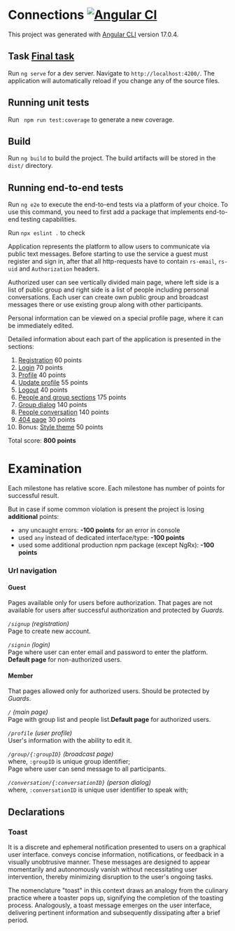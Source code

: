 # Connections [![Angular CI](https://github.com/Fat-Frumos/angular-service/actions/workflows/npm.yml/badge.svg)](https://github.com/Fat-Frumos/angular-service/actions/workflows/npm.yml)  

This project was generated with [Angular CLI](https://github.com/angular/angular-cli) version 17.0.4.

## Task [Final task](https://github.com/rolling-scopes-school/tasks/tree/master/tasks/connections)

Run `ng serve` for a dev server. Navigate to `http://localhost:4200/`. The application will automatically reload if you change any of the source files.

## Running unit tests

Run ` npm run test:coverage` to generate a new coverage.

## Build

Run `ng build` to build the project. The build artifacts will be stored in the `dist/` directory.

## Running end-to-end tests

Run `ng e2e` to execute the end-to-end tests via a platform of your choice. To use this command, you need to first add a package that implements end-to-end testing capabilities.

Run `npx eslint .` to check

Application represents the platform to allow users to communicate via public text messages. Before
starting to use the service a guest must register and sign in, after that all http-requests have to
contain `rs-email`, `rs-uid` and `Authorization` headers.

Authorized user can see vertically divided main page, where left side is a list of public group and
right side is a list of people including personal conversations. Each user can create own public
group and broadcast messages there or use existing group along with other participants.

Personal information can be viewed on a special profile page, where it can be immediately edited.

Detailed information about each part of the application is presented in the sections:

1. [Registration](md/milestone_1.registration.md) 60 points
2. [Login](md/milestone_2.login.md) 70 points
3. [Profile](md/milestone_3.profile.md) 40 points
4. [Update profile](md/milestone_4.profile_update.md) 55 points
5. [Logout](md/milestone_5.logout.md) 40 points
6. [People and group sections](md/milestone_6.people_groups.md) 175 points
7. [Group dialog](md/milestone_7.group_dialog.md) 140 points
8. [People conversation](md/milestone_8.conversation.md) 140 points
9. [404 page](md/milestone_9.404_page.md) 30 points
10. Bonus: [Style theme](./milestone_10.theme.md) 50 points

Total score: **800 points**

# Examination

Each milestone has relative score. Each milestone has number of points for successful result.

But in case if some common violation is present the project is losing **additional** points:

- any uncaught errors: **-100 points** for an error in console
- used `any` instead of dedicated interface/type: **-100 points**
- used some additional production npm package (except NgRx): **-100 points**

### Url navigation

#### Guest

Pages available only for users before authorization. That pages are not available for users after
successful authorization and protected by _Guards_.

_`/signup` (registration)_  
Page to create new account.

_`/signin` (login)_  
Page where user can enter email and password to enter the platform. **Default page** for
non-authorized users.

#### Member

That pages allowed only for authorized users. Should be protected by _Guards_.

_`/` (main page)_  
Page with group list and people list.**Default page** for authorized users.

_`/profile` (user profile)_  
User's information with the ability to edit it.

_`/group/{:groupID}` (broadcast page)_  
where, `:groupID` is unique group identifier;  
Page where user can send message to all participants.

_`/conversation/{:conversationID}` (person dialog)_  
where, `:conversationID` is unique user identifier to speak with;

## Declarations

### Toast

It is a discrete and ephemeral notification presented to users on a graphical user interface.
conveys concise information, notifications, or feedback in a visually unobtrusive manner. These
messages are designed to appear momentarily and autonomously vanish without necessitating user
intervention, thereby minimizing disruption to the user's ongoing tasks.

The nomenclature "toast" in this context draws an analogy from the culinary practice where a toaster
pops up, signifying the completion of the toasting process. Analogously, a toast message emerges on
the user interface, delivering pertinent information and subsequently dissipating after a brief
period.
